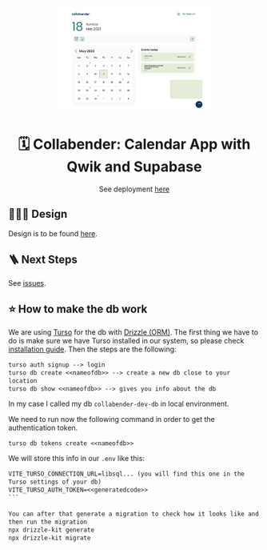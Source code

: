<div align="center">

<img src="./public/home.png" width="300" alt="Home Collabender" />

# 🗓️ Collabender: Calendar App with Qwik and Supabase

See deployment [here](https://qwik-calendar.vercel.app/)

</div>

## 👨🏻‍🎨 Design

Design is to be found [here](https://www.figma.com/design/VUhSBt6jfrSfHVM6pv3yoH/collabender-2023?node-id=6-670&t=HUwJ5JYhGeysJLRP-0).

## 🪜 Next Steps

See [issues](https://github.com/manuelsanchezweb/qwik-calendar/issues).

## ⭐️ How to make the db work

We are using [Turso](https://turso.tech) for the db with [Drizzle (ORM)](https://orm.drizzle.team/).
The first thing we have to do is make sure we have Turso installed in our system, so please check [installation guide](https://docs.turso.tech/quickstart).
Then the steps are the following:

```node
turso auth signup --> login
turso db create <<nameofdb>> --> create a new db close to your location
turso db show <<nameofdb>> --> gives you info about the db
```

In my case I called my db `collabender-dev-db` in local environment.

We need to run now the following command in order to get the authentication token.

```node
turso db tokens create <<nameofdb>>
```

We will store this info in our `.env` like this:

````node
VITE_TURSO_CONNECTION_URL=libsql... (you will find this one in the Turso settings of your db)
VITE_TURSO_AUTH_TOKEN=<<generatedcode>>
```

You can after that generate a migration to check how it looks like and then run the migration
npx drizzle-kit generate
npx drizzle-kit migrate
````
